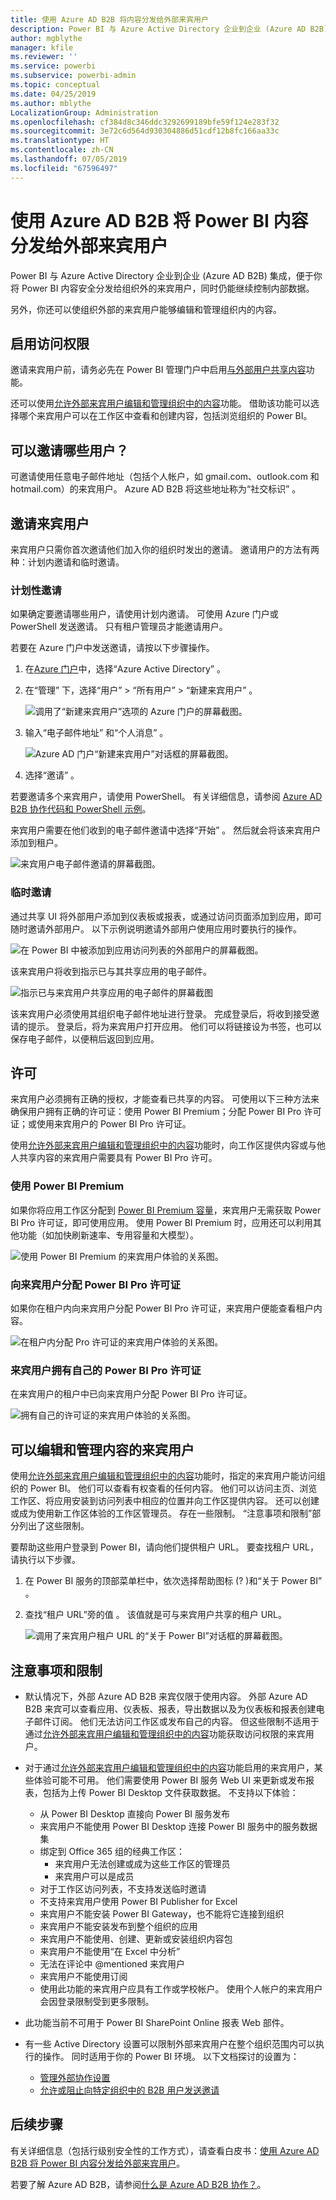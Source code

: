 ```yaml
---
title: 使用 Azure AD B2B 将内容分发给外部来宾用户
description: Power BI 与 Azure Active Directory 企业到企业 (Azure AD B2B) 集成后，即可将 Power BI 内容安全地分发给组织外的来宾用户。
author: mgblythe
manager: kfile
ms.reviewer: ''
ms.service: powerbi
ms.subservice: powerbi-admin
ms.topic: conceptual
ms.date: 04/25/2019
ms.author: mblythe
LocalizationGroup: Administration
ms.openlocfilehash: cf384d8c346ddc3292699189bfe59f124e283f32
ms.sourcegitcommit: 3e72c6d564d930304886d51cdf12b8fc166aa33c
ms.translationtype: HT
ms.contentlocale: zh-CN
ms.lasthandoff: 07/05/2019
ms.locfileid: "67596497"
---
```

# <a name="distribute-power-bi-content-to-external-guest-users-with-azure-ad-b2b"></a>使用 Azure AD B2B 将 Power BI 内容分发给外部来宾用户

Power BI 与 Azure Active Directory 企业到企业 (Azure AD B2B) 集成，便于你将 Power BI 内容安全分发给组织外的来宾用户，同时仍能继续控制内部数据。  

另外，你还可以使组织外部的来宾用户能够编辑和管理组织内的内容。

## <a name="enable-access"></a>启用访问权限

邀请来宾用户前，请务必先在 Power BI 管理门户中启用[与外部用户共享内容](service-admin-portal.md#export-and-sharing-settings)功能。

还可以使用[允许外部来宾用户编辑和管理组织中的内容](service-admin-portal.md#allow-external-guest-users-to-edit-and-manage-content-in-the-organization)功能。 借助该功能可以选择哪个来宾用户可以在工作区中查看和创建内容，包括浏览组织的 Power BI。

## <a name="who-can-you-invite"></a>可以邀请哪些用户？

可邀请使用任意电子邮件地址（包括个人帐户，如 gmail.com、outlook.com 和 hotmail.com）的来宾用户。 Azure AD B2B 将这些地址称为“社交标识”  。

## <a name="invite-guest-users"></a>邀请来宾用户

来宾用户只需你首次邀请他们加入你的组织时发出的邀请。 邀请用户的方法有两种：计划内邀请和临时邀请。

### <a name="planned-invites"></a>计划性邀请

如果确定要邀请哪些用户，请使用计划内邀请。 可使用 Azure 门户或 PowerShell 发送邀请。 只有租户管理员才能邀请用户。

若要在 Azure 门户中发送邀请，请按以下步骤操作。

1. 在[Azure 门户](https://portal.azure.com)中，选择“Azure Active Directory”  。

1. 在“管理”  下，选择“用户”   > “所有用户”   > “新建来宾用户”  。

    ![调用了“新建来宾用户”选项的 Azure 门户的屏幕截图。](media/service-admin-azure-ad-b2b/azure-ad-portal-new-guest-user.png)

1. 输入“电子邮件地址”  和“个人消息”  。

    ![Azure AD 门户“新建来宾用户”对话框的屏幕截图。](media/service-admin-azure-ad-b2b/azure-ad-portal-invite-message.png)

1. 选择“邀请”  。

若要邀请多个来宾用户，请使用 PowerShell。 有关详细信息，请参阅 [Azure AD B2B 协作代码和 PowerShell 示例](/azure/active-directory/b2b/code-samples/)。

来宾用户需要在他们收到的电子邮件邀请中选择“开始”  。 然后就会将该来宾用户添加到租户。

![来宾用户电子邮件邀请的屏幕截图。](media/service-admin-azure-ad-b2b/guest-user-invite-email.png)

### <a name="ad-hoc-invites"></a>临时邀请

通过共享 UI 将外部用户添加到仪表板或报表，或通过访问页面添加到应用，即可随时邀请外部用户。 以下示例说明邀请外部用户使用应用时要执行的操作。

![在 Power BI 中被添加到应用访问列表的外部用户的屏幕截图。](media/service-admin-azure-ad-b2b/power-bi-app-access.png)

该来宾用户将收到指示已与其共享应用的电子邮件。

![指示已与来宾用户共享应用的电子邮件的屏幕截图](media/service-admin-azure-ad-b2b/guest-user-invite-email-2.png)

该来宾用户必须使用其组织电子邮件地址进行登录。 完成登录后，将收到接受邀请的提示。 登录后，将为来宾用户打开应用。 他们可以将链接设为书签，也可以保存电子邮件，以便稍后返回到应用。

## <a name="licensing"></a>许可

来宾用户必须拥有正确的授权，才能查看已共享的内容。 可使用以下三种方法来确保用户拥有正确的许可证：使用 Power BI Premium；分配 Power BI Pro 许可证；或使用来宾用户的 Power BI Pro 许可证。

使用[允许外部来宾用户编辑和管理组织中的内容](service-admin-portal.md#allow-external-guest-users-to-edit-and-manage-content-in-the-organization)功能时，向工作区提供内容或与他人共享内容的来宾用户需要具有 Power BI Pro 许可。

### <a name="use-power-bi-premium"></a>使用 Power BI Premium

如果你将应用工作区分配到 [Power BI Premium 容量](service-premium-what-is.md)，来宾用户无需获取 Power BI Pro 许可证，即可使用应用。 使用 Power BI Premium 时，应用还可以利用其他功能（如加快刷新速率、专用容量和大模型）。

![使用 Power BI Premium 的来宾用户体验的关系图。](media/service-admin-azure-ad-b2b/license-approach-1.png)

### <a name="assign-a-power-bi-pro-license-to-guest-user"></a>向来宾用户分配 Power BI Pro 许可证

如果你在租户内向来宾用户分配 Power BI Pro 许可证，来宾用户便能查看租户内容。

![在租户内分配 Pro 许可证的来宾用户体验的关系图。](media/service-admin-azure-ad-b2b/license-approach-2.png)

### <a name="guest-user-brings-their-own-power-bi-pro-license"></a>来宾用户拥有自己的 Power BI Pro 许可证

在来宾用户的租户中已向来宾用户分配 Power BI Pro 许可证。

![拥有自己的许可证的来宾用户体验的关系图。](media/service-admin-azure-ad-b2b/license-approach-3.png)

## <a name="guest-users-who-can-edit-and-manage-content"></a>可以编辑和管理内容的来宾用户 

使用[允许外部来宾用户编辑和管理组织中的内容](service-admin-portal.md#allow-external-guest-users-to-edit-and-manage-content-in-the-organization)功能时，指定的来宾用户能访问组织的 Power BI。 他们可以查看有权查看的任何内容。 他们可以访问主页、浏览工作区、将应用安装到访问列表中相应的位置并向工作区提供内容。 还可以创建或成为使用新工作区体验的工作区管理员。 存在一些限制。 “注意事项和限制”部分列出了这些限制。
 
要帮助这些用户登录到 Power BI，请向他们提供租户 URL。 要查找租户 URL，请执行以下步骤。

1. 在 Power BI 服务的顶部菜单栏中，依次选择帮助图标 (?  )和“关于 Power BI”  。

2. 查找“租户 URL”旁的值  。 该值就是可与来宾用户共享的租户 URL。

    ![调用了来宾用户租户 URL 的“关于 Power BI”对话框的屏幕截图。](media/service-admin-azure-ad-b2b/power-bi-about-dialog.png)

## <a name="considerations-and-limitations"></a>注意事项和限制

* 默认情况下，外部 Azure AD B2B 来宾仅限于使用内容。 外部 Azure AD B2B 来宾可以查看应用、仪表板、报表，导出数据以及为仪表板和报表创建电子邮件订阅。 他们无法访问工作区或发布自己的内容。 但这些限制不适用于通过[允许外部来宾用户编辑和管理组织中的内容](service-admin-portal.md#allow-external-guest-users-to-edit-and-manage-content-in-the-organization)功能获取访问权限的来宾用户。

* 对于通过[允许外部来宾用户编辑和管理组织中的内容](service-admin-portal.md#allow-external-guest-users-to-edit-and-manage-content-in-the-organization)功能启用的来宾用户，某些体验可能不可用。 他们需要使用 Power BI 服务 Web UI 来更新或发布报表，包括为上传 Power BI Desktop 文件获取数据。  不支持以下体验：
    * 从 Power BI Desktop 直接向 Power BI 服务发布
    * 来宾用户不能使用 Power BI Desktop 连接 Power BI 服务中的服务数据集
    * 绑定到 Office 365 组的经典工作区：
        * 来宾用户无法创建或成为这些工作区的管理员
        * 来宾用户可以是成员
    * 对于工作区访问列表，不支持发送临时邀请
    * 不支持来宾用户使用 Power BI Publisher for Excel
    * 来宾用户不能安装 Power BI Gateway，也不能将它连接到组织
    * 来宾用户不能安装发布到整个组织的应用
    * 来宾用户不能使用、创建、更新或安装组织内容包
    * 来宾用户不能使用“在 Excel 中分析”
    * 无法在评论中 @mentioned 来宾用户
    * 来宾用户不能使用订阅
    * 使用此功能的来宾用户应具有工作或学校帐户。 使用个人帐户的来宾用户会因登录限制受到更多限制。

* 此功能当前不可用于 Power BI SharePoint Online 报表 Web 部件。

* 有一些 Active Directory 设置可以限制外部来宾用户在整个组织范围内可以执行的操作。 同时适用于你的 Power BI 环境。 以下文档探讨的设置为：
    * [管理外部协作设置](/azure/active-directory/b2b/delegate-invitations#configure-b2b-external-collaboration-settings)
    * [允许或阻止向特定组织中的 B2B 用户发送邀请](https://docs.microsoft.com/azure/active-directory/b2b/allow-deny-list)  

## <a name="next-steps"></a>后续步骤

有关详细信息（包括行级别安全性的工作方式），请查看白皮书：[使用 Azure AD B2B 将 Power BI 内容分发给外部来宾用户](https://aka.ms/powerbi-b2b-whitepaper)。

若要了解 Azure AD B2B，请参阅[什么是 Azure AD B2B 协作？](/azure/active-directory/active-directory-b2b-what-is-azure-ad-b2b/)。
